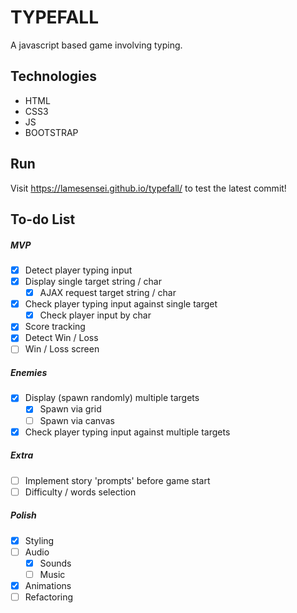 # TYPEFALL
A javascript based game involving typing. 
## Technologies
- HTML
- CSS3
- JS
- BOOTSTRAP
## Run
Visit https://lamesensei.github.io/typefall/ to test the latest commit!
## To-do List
##### MVP
- [x] Detect player typing input
- [x]	Display single target string / char 
	- [x] AJAX request target string / char
- [x] Check player typing input against single target
	- [x] Check player input by char
- [x] Score tracking
- [x] Detect Win / Loss
- [ ] Win / Loss screen
##### Enemies
- [x] Display (spawn randomly) multiple targets
	- [x] Spawn via grid
	- [ ] Spawn via canvas
- [x] Check player typing input against multiple targets
##### Extra
- [ ] Implement story 'prompts' before game start
- [ ] Difficulty / words selection
##### Polish
- [x] Styling
- [ ]	Audio
	- [x] Sounds
	- [ ] Music
- [x] Animations
- [ ] Refactoring
